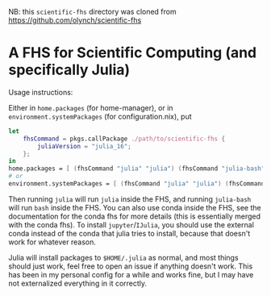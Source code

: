 NB: this `scientific-fhs` directory was cloned from https://github.com/olynch/scientific-fhs

# A FHS for Scientific Computing (and specifically Julia)

Usage instructions:

Either in `home.packages` (for home-manager), or in `environment.systemPackages` (for configuration.nix), put

``` nix
let
    fhsCommand = pkgs.callPackage ./path/to/scientific-fhs {
        juliaVersion = "julia_16";
    };
in
home.packages = [ (fhsCommand "julia" "julia") (fhsCommand "julia-bash" "julia") ];
# or
environment.systemPackages = [ (fhsCommand "julia" "julia") (fhsCommand "julia-bash" "bash") ];
```

Then running `julia` will run `julia` inside the FHS, and running `julia-bash` will run `bash` inside the FHS. You can also use conda inside the FHS, see the documentation for the conda fhs for more details (this is essentially merged with the conda fhs). To install `jupyter`/`IJulia`, you should use the external conda instead of the conda that julia tries to install, because that doesn't work for whatever reason.

Julia will install packages to `$HOME/.julia` as normal, and most things should just work, feel free to open an issue if anything doesn't work. This has been in my personal config for a while and works fine, but I may have not externalized everything in it correctly.
